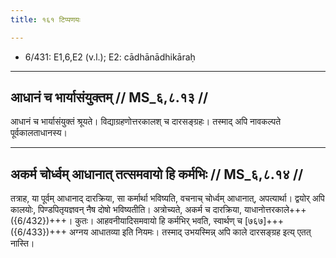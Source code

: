 ```yaml
---
title: १६१ टिप्पणयः

---
```

- 6/431: E1,6,E2 (v.l.); E2: cādhānādhikāraḥ

____________________________________________


## आधानं च भार्यासंयुक्तम् // MS_६,८.१३ //

आधानं च भार्यासंयुक्तं श्रूयते। विद्याग्रहणोत्तरकालश् च दारसङ्ग्रहः। तस्माद् अपि नावकल्पते पूर्वकालताधानस्य।


____________________________________________


## अकर्म चोर्ध्वम् आधानात् तत्समवायो हि कर्मभिः // MS_६,८.१४ //

तत्राह, या पूर्वम् आधानाद् दारक्रिया, सा कर्मार्था भविष्यति, वचनाच् चोर्ध्वम् आधानात्, अपत्यार्था। द्वयोर् अपि कालयोः, पिण्डपितृयज्ञवन् नैष दोषो भविष्यतीति। अत्रोच्यते, अकर्म च दारक्रिया, याधानोत्तरकाले+++({6/432})+++। कुतः। आहवनीयादिसमवायो हि कर्मभिर् भवति, स्वार्थण् च [७६७]+++({6/433})+++ अग्नय आधातव्या इति नियमः। तस्माद् उभयस्मिन्न् अपि काले दारसङ्ग्रह इत्य् एतत् नास्ति।